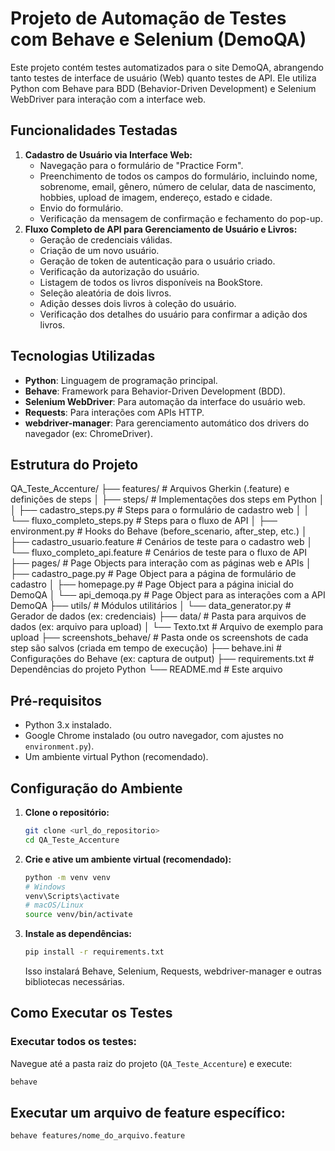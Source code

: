 # Projeto de Automação de Testes com Behave e Selenium (DemoQA)

Este projeto contém testes automatizados para o site DemoQA, abrangendo tanto testes de interface de usuário (Web) quanto testes de API. Ele utiliza Python com Behave para BDD (Behavior-Driven Development) e Selenium WebDriver para interação com a interface web.

## Funcionalidades Testadas

1.  **Cadastro de Usuário via Interface Web:**
    * Navegação para o formulário de "Practice Form".
    * Preenchimento de todos os campos do formulário, incluindo nome, sobrenome, email, gênero, número de celular, data de nascimento, hobbies, upload de imagem, endereço, estado e cidade.
    * Envio do formulário.
    * Verificação da mensagem de confirmação e fechamento do pop-up.
2.  **Fluxo Completo de API para Gerenciamento de Usuário e Livros:**
    * Geração de credenciais válidas.
    * Criação de um novo usuário.
    * Geração de token de autenticação para o usuário criado.
    * Verificação da autorização do usuário.
    * Listagem de todos os livros disponíveis na BookStore.
    * Seleção aleatória de dois livros.
    * Adição desses dois livros à coleção do usuário.
    * Verificação dos detalhes do usuário para confirmar a adição dos livros.

## Tecnologias Utilizadas

* **Python**: Linguagem de programação principal.
* **Behave**: Framework para Behavior-Driven Development (BDD).
* **Selenium WebDriver**: Para automação da interface do usuário web.
* **Requests**: Para interações com APIs HTTP.
* **webdriver-manager**: Para gerenciamento automático dos drivers do navegador (ex: ChromeDriver).

## Estrutura do Projeto
QA_Teste_Accenture/
├── features/                 # Arquivos Gherkin (.feature) e definições de steps
│   ├── steps/                # Implementações dos steps em Python
│   │   ├── cadastro_steps.py # Steps para o formulário de cadastro web
│   │   └── fluxo_completo_steps.py # Steps para o fluxo de API
│   ├── environment.py        # Hooks do Behave (before_scenario, after_step, etc.)
│   ├── cadastro_usuario.feature  # Cenários de teste para o cadastro web
│   └── fluxo_completo_api.feature # Cenários de teste para o fluxo de API
├── pages/                    # Page Objects para interação com as páginas web e APIs
│   ├── cadastro_page.py      # Page Object para a página de formulário de cadastro
│   ├── homepage.py           # Page Object para a página inicial do DemoQA
│   └── api_demoqa.py         # Page Object para as interações com a API DemoQA
├── utils/                    # Módulos utilitários
│   └── data_generator.py     # Gerador de dados (ex: credenciais)
├── data/                     # Pasta para arquivos de dados (ex: arquivo para upload)
│   └── Texto.txt             # Arquivo de exemplo para upload
├── screenshots_behave/       # Pasta onde os screenshots de cada step são salvos (criada em tempo de execução)
├── behave.ini                # Configurações do Behave (ex: captura de output)
├── requirements.txt          # Dependências do projeto Python
└── README.md                 # Este arquivo

## Pré-requisitos

* Python 3.x instalado.
* Google Chrome instalado (ou outro navegador, com ajustes no `environment.py`).
* Um ambiente virtual Python (recomendado).

## Configuração do Ambiente

1.  **Clone o repositório:**
    ```bash
    git clone <url_do_repositorio>
    cd QA_Teste_Accenture
    ```

2.  **Crie e ative um ambiente virtual (recomendado):**
    ```bash
    python -m venv venv
    # Windows
    venv\Scripts\activate
    # macOS/Linux
    source venv/bin/activate
    ```

3.  **Instale as dependências:**
    ```bash
    pip install -r requirements.txt
    ```
    Isso instalará Behave, Selenium, Requests, webdriver-manager e outras bibliotecas necessárias.

## Como Executar os Testes

### Executar todos os testes:
Navegue até a pasta raiz do projeto (`QA_Teste_Accenture`) e execute: 
```bash 
behave
```

## Executar um arquivo de feature específico: 
```bash 
behave features/nome_do_arquivo.feature
```
